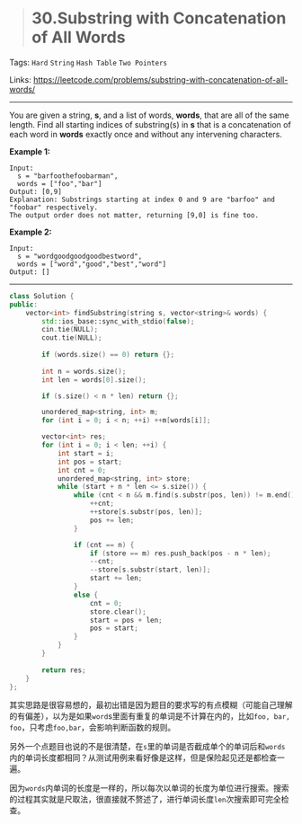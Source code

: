 > # 30.Substring with Concatenation of All Words

Tags: `Hard` `String` `Hash Table` `Two Pointers`

Links: <https://leetcode.com/problems/substring-with-concatenation-of-all-words/>

-----

You are given a string, **s**, and a list of words, **words**, that are all of the same length. Find all starting indices of substring(s) in **s** that is a concatenation of each word in **words** exactly once and without any intervening characters.

 

**Example 1:**

```
Input:
  s = "barfoothefoobarman",
  words = ["foo","bar"]
Output: [0,9]
Explanation: Substrings starting at index 0 and 9 are "barfoo" and "foobar" respectively.
The output order does not matter, returning [9,0] is fine too.
```

**Example 2:**

```
Input:
  s = "wordgoodgoodgoodbestword",
  words = ["word","good","best","word"]
Output: []
```

-----

```c++
class Solution {
public:
    vector<int> findSubstring(string s, vector<string>& words) {
        std::ios_base::sync_with_stdio(false);
        cin.tie(NULL);
        cout.tie(NULL);
        
        if (words.size() == 0) return {};
        
        int n = words.size();
        int len = words[0].size();

        if (s.size() < n * len) return {};

        unordered_map<string, int> m;
        for (int i = 0; i < n; ++i) ++m[words[i]];

        vector<int> res;
        for (int i = 0; i < len; ++i) {
        	int start = i;
        	int pos = start;
        	int cnt = 0;
        	unordered_map<string, int> store;
        	while (start + n * len <= s.size()) {
        		while (cnt < n && m.find(s.substr(pos, len)) != m.end()) {
        			++cnt;
        			++store[s.substr(pos, len)];
        			pos += len;
        		}

        		if (cnt == n) {
        			if (store == m) res.push_back(pos - n * len);
                    --cnt;
                    --store[s.substr(start, len)];
                    start += len;
        		}
        		else {
        			cnt = 0;
        			store.clear();
        			start = pos + len;
        			pos = start;
        		}
        	}
        }
        
        return res;
    }
};
```

其实思路是很容易想的，最初出错是因为题目的要求写的有点模糊（可能自己理解的有偏差），以为是如果`word`s里面有重复的单词是不计算在内的，比如`foo, bar, foo`，只考虑`foo,bar`，会影响判断函数的规则。

另外一个点题目也说的不是很清楚，在`s`里的单词是否截成单个的单词后和`words`内的单词长度都相同？从测试用例来看好像是这样，但是保险起见还是都检查一遍。

因为`words`内单词的长度是一样的，所以每次以单词的长度为单位进行搜索。搜索的过程其实就是尺取法，很直接就不赘述了，进行单词长度`len`次搜索即可完全检查。